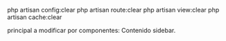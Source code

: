 php artisan config:clear
php artisan route:clear 
php artisan view:clear 
php artisan cache:clear

principal a modificar por componentes: Contenido sidebar.